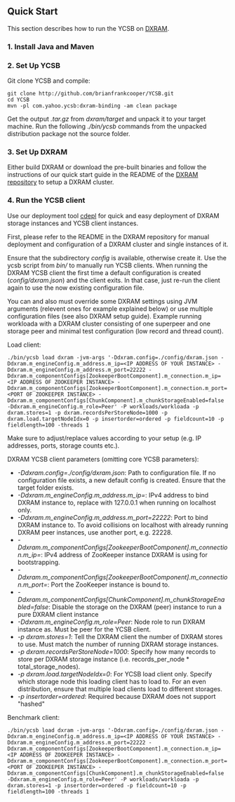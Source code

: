 <!--
Copyright (c) 2015 - 2016 YCSB contributors. All rights reserved.

Licensed under the Apache License, Version 2.0 (the "License"); you
may not use this file except in compliance with the License. You
may obtain a copy of the License at

http://www.apache.org/licenses/LICENSE-2.0

Unless required by applicable law or agreed to in writing, software
distributed under the License is distributed on an "AS IS" BASIS,
WITHOUT WARRANTIES OR CONDITIONS OF ANY KIND, either express or
implied. See the License for the specific language governing
permissions and limitations under the License. See accompanying
LICENSE file.
-->

## Quick Start

This section describes how to run the YCSB on [DXRAM](https://github.com/hhu-bsinfo/dxram).

### 1. Install Java and Maven

### 2. Set Up YCSB

Git clone YCSB and compile:

    git clone http://github.com/brianfrankcooper/YCSB.git
    cd YCSB
    mvn -pl com.yahoo.ycsb:dxram-binding -am clean package

Get the output *.tar.gz* from *dxram/target* and unpack it to your target machine. Run the following *./bin/ycsb* commands from the unpacked distribution package not the source folder.

### 3. Set Up DXRAM

Either build DXRAM or download the pre-built binaries and follow the instructions of our quick start guide in the README of the [DXRAM repository](https://github.com/hhu-bsinfo/dxram) to setup a DXRAM cluster.

### 4. Run the YCSB client

Use our deployment tool [cdepl](https://github.com/hhu-bsinfo/cdepl) for quick and easy deployment of DXRAM storage instances and YCSB client instances.

First, please refer to the README in the DXRAM repository for manual deployment and configuration of a DXRAM cluster and single instances of it.

Ensure that the subdirectory *config* is available, otherwise create it. Use the ycsb script from *bin/* to manually run YCSB clients.
When running the DXRAM YCSB client the first time a default configuration is created (*config/dxram.json*) and the client exits.
In that case, just re-run the client again to use the now existing configuration file.

You can and also must override some DXRAM settings using JVM arguments (relevent ones for example explained below) or use multiple configuration files (see also DXRAM setup guide).
Example running workloada with a DXRAM cluster consisting of one superpeer and one storage peer and minimal test configuration (low record and thread count).

Load client:
```
./bin/ycsb load dxram -jvm-args '-Ddxram.config=./config/dxram.json -Ddxram.m_engineConfig.m_address.m_ip=<IP ADDRESS OF YOUR INSTANCE> -Ddxram.m_engineConfig.m_address.m_port=22222 -Ddxram.m_componentConfigs[ZookeeperBootComponent].m_connection.m_ip=<IP ADDRESS OF ZOOKEEPER INSTANCE> -Ddxram.m_componentConfigs[ZookeeperBootComponent].m_connection.m_port=<PORT OF ZOOKEEPER INSTANCE> -Ddxram.m_componentConfigs[ChunkComponent].m_chunkStorageEnabled=false -Ddxram.m_engineConfig.m_role=Peer' -P workloads/workloada -p dxram.stores=1 -p dxram.recordsPerStoreNode=1000 -p dxram.load.targetNodeIdx=0 -p insertorder=ordered -p fieldcount=10 -p fieldlength=100 -threads 1
```

Make sure to adjust/replace values according to your setup (e.g. IP addresses, ports, storage counts etc.).

DXRAM YCSB client parameters (omitting core YCSB parameters):
* *-Ddxram.config=./config/dxram.json*: Path to configuration file. If no configuration file exists, a new default config is created. Ensure that the target folder exists.
* *-Ddxram.m_engineConfig.m_address.m_ip=<IP ADDRESS OF YOUR INSTANCE>*: IPv4 address to bind DXRAM instance to, replace with 127.0.0.1 when running on localhost only.
* *-Ddxram.m_engineConfig.m_address.m_port=22222*: Port to bind DXRAM instance to. To avoid collisions on localhost with already running DXRAM peer instances, use another port, e.g. 22228.
* *-Ddxram.m_componentConfigs[ZookeeperBootComponent].m_connection.m_ip=<IP ADDRESS OF ZOOKEEPER INSTANCE>*: IPv4 address of ZooKeeper instance DXRAM is using for bootstrapping.
* *-Ddxram.m_componentConfigs[ZookeeperBootComponent].m_connection.m_port=<PORT OF ZOOKEEPER INSTANCE>*: Port the ZooKeeper instance is bound to.
* *-Ddxram.m_componentConfigs[ChunkComponent].m_chunkStorageEnabled=false*: Disable the storage on the DXRAM (peer) instance to run a pure DXRAM client instance
* *-Ddxram.m_engineConfig.m_role=Peer*: Node role to run DXRAM instance as. Must be peer for the YCSB client.
* *-p dxram.stores=1*: Tell the DXRAM client the number of DXRAM stores to use. Must match the number of running DXRAM storage instances.
* *-p dxram.recordsPerStoreNode=1000*: Specify how many records to store per DXRAM storage instance (i.e. records_per_node * total_storage_nodes).
* *-p dxram.load.targetNodeIdx=0*: For YCSB load client only. Specify which storage node this loading client has to load to. For an even distribution, ensure that multiple load clients load to different storages.
* *-p insertorder=ordered*: Required because DXRAM does not support "hashed"

Benchmark client:
```
./bin/ycsb load dxram -jvm-args '-Ddxram.config=./config/dxram.json -Ddxram.m_engineConfig.m_address.m_ip=<IP ADDRESS OF YOUR INSTANCE> -Ddxram.m_engineConfig.m_address.m_port=22222 -Ddxram.m_componentConfigs[ZookeeperBootComponent].m_connection.m_ip=<IP ADDRESS OF ZOOKEEPER INSTANCE> -Ddxram.m_componentConfigs[ZookeeperBootComponent].m_connection.m_port=<PORT OF ZOOKEEPER INSTANCE> -Ddxram.m_componentConfigs[ChunkComponent].m_chunkStorageEnabled=false -Ddxram.m_engineConfig.m_role=Peer' -P workloads/workloada -p dxram.stores=1 -p insertorder=ordered -p fieldcount=10 -p fieldlength=100 -threads 1
```
